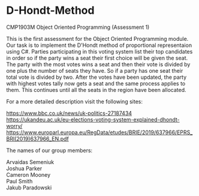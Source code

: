 # D-Hondt-Method
CMP1903M Object Oriented Programming (Assessment 1)

This is the first assessment for the Object Oriented Programming module. Our task is to implement the D'Hondt method of proportional representaion using C#. 
Parties participating in this voting system list their top candidates in order so if the party wins a seat their first choice will be given the seat.
The party with the most votes wins a seat and then their vote is divided by one plus the number of seats they have. So if a party has one seat their total vote is divided by two.
After the votes have been updated, the party with highest votes tally now gets a seat and the same process applies to them. This continues until all the seats in the region have been allocated.

For a more detailed description visit the following sites:

https://www.bbc.co.uk/news/uk-politics-27187434  
https://ukandeu.ac.uk/eu-elections-voting-system-explained-dhondt-worry/
https://www.europarl.europa.eu/RegData/etudes/BRIE/2019/637966/EPRS_BRI(2019)637966_EN.pdf

The names of our group members:

Arvaidas Semeniuk  
Joshua Parker  
Cameron Mooney  
Paul Smith  
Jakub Paradowski
